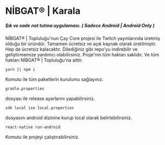 # NİBGAT® | Karala
##### Şık ve sade not tutma uygulaması. ( Sadece Android | Android Only )

NİBGAT® | Topluluğu'nun Çay Core projesi ile Twitch yayınlarında üretmiş olduğu bir üründür. Tamamen ücretsiz ve açık kaynak olarak üretilmiştir. Hep de ücretsiz kalacaktır. Dilediğiniz gibi repo'yu indirebilir ve geliştirmemize yardımcı olabilirsiniz. Proje'nin tüm hakları saklıdır. Ve tüm hakları NİBGAT® | Topluluğu'na aittir.

```sh
yarn || npm i
```
Komutu ile tüm paketlerin kurulumu sağlayınız.

```sh
gradle.properties
```
dosyası ile release ayarlarını yapabilirsiniz.

```sh
sdk local ise local.properties 
```
dosyasını android dizinine kurup local olarak belirtebilirsiniz.

```sh
react-native run-android
```
Komutu ile projeyi çalıştırabilirsiniz.